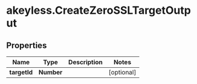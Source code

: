 # akeyless.CreateZeroSSLTargetOutput

## Properties

Name | Type | Description | Notes
------------ | ------------- | ------------- | -------------
**targetId** | **Number** |  | [optional] 


